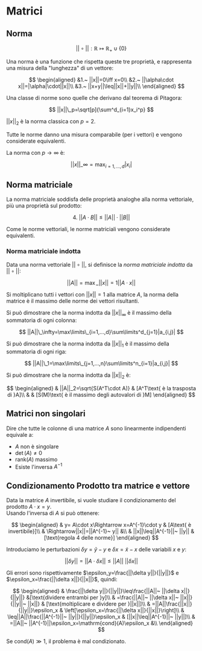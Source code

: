 # Matrici

## Norma

$$
||\circ||:\mathbb{R}\mapsto\mathbb{R}_+\cup\{0\}
$$

Una norma è una funzione che rispetta queste tre proprietà, e rappresenta una misura della "lunghezza" di un vettore:

$$
\begin{aligned}
    &1.~ ||x||=0\iff x=0\\
    &2.~ ||\alpha\cdot x||=|\alpha|\cdot||x||\\
    &3.~ ||x+y||\leq||x||+||y||\\
\end{aligned}
$$

Una classe di norme sono quelle che derivano dal teorema di Pitagora:

$$
||x||\_p=\sqrt[p]{\sum^d_{i=1}x_i^p}
$$

$||x||_2$ è la norma classica con $p=2$.

Tutte le norme danno una misura comparabile (per i vettori) e vengono considerate equivalenti.

La norma con $p\rightarrow\infty$ è:

$$
||x||\_\infty=\max_{i=1,...,d}|x_i|
$$

## Norma matriciale

La norma matriciale soddisfa delle proprietà analoghe alla norma vettoriale, più una proprietà sul prodotto:

$$
4.~ ||A\cdot B||\leq||A||\cdot||B||
$$

Come le norme vettoriali, le norme matriciali vengono considerate equivalenti.

### Norma matriciale indotta

Data una norma vettoriale $||\circ||$, si definisce la *norma matriciale indotta* da $||\circ||$:

$$
||A||=\max\_{||x||=1}||A\cdot x||
$$

Si moltiplicano tutti i vettori con $||x||=1$ alla matrice $A$, la norma della matrice è il massimo delle norme dei vettori risultanti.

Si può dimostrare che la norma indotta da $||x||_\infty$ è il massimo della sommatoria di ogni colonna:

$$
||A||\_\infty=\max\limits\_{i=1,...,d}\sum\limits^d_{j=1}|a_{i,j}|
$$

Si può dimostrare che la norma indotta da $||x||_1$ è il massimo della sommatoria di ogni riga:

$$
||A||\_1=\max\limits\_{j=1,...,n}\sum\limits^n_{i=1}|a_{i,j}|
$$

Si può dimostrare che la norma indotta da $||x||_2$ è:

$$
\begin{aligned}
    & ||A||_2=\sqrt{S(A^T\cdot A)} & [A^T\text{ è la trasposta di }A]\\
    & & [S(M)\text{ è il massimo degli autovalori di }M]
\end{aligned}
$$

## Matrici non singolari

Dire che tutte le colonne di una matrice $A$ sono linearmente indipendenti equivale a:

* $A$ non è singolare
* $\det(A)\neq0$
* $\mathrm{rank}(A)$ massimo
* Esiste l'inversa $A^{-1}$

## Condizionamento Prodotto tra matrice e vettore

Data la matrice $A$ invertibile, si vuole studiare il condizionamento del prodotto $A\cdot x=y$.\
Usando l'inversa di $A$ si può ottenere:

$$
\begin{aligned}
& y= A\cdot x\Rightarrow x=A^{-1}\cdot y & [A\text{ è invertibile}]\\
& \Rightarrow||x||=||A^{-1}~ y|| &\\
& ||x||\leq||A^{-1}||~ ||y|| & [\text{regola 4 delle norme}]
\end{aligned}
$$

Introduciamo le perturbazioni $\delta y=\tilde y-y$ e $\delta x=\tilde x-x$ delle variabili $x$ e $y$:

$$
||\delta y||=||A\cdot\delta x||\leq||A||~ ||\delta x||
$$

Gli errori sono rispettivamente $\epsilon_y=\frac{||\delta y||}{||y||}$ e $\epsilon_x=\frac{||\delta x||}{||x||}$, quindi:

$$
\begin{aligned}
& \frac{||\delta y||}{||y||}\leq\frac{||A||~ ||\delta x||}{||y||} &[\text{dividere entrambi per }y]\\
& =\frac{||A||~ ||\delta x||~ ||x||}{||y||~ ||x||} & [\text{moltiplicare e dividere per }||x||]\\
& =||A||\frac{||x||}{||y||}\epsilon_x & \left[\epsilon_x=\frac{||\delta x||}{||x||}\right]\\
& \leq||A||\frac{||A^{-1}||~ ||y||}{||y||}\epsilon_x & [||x||\leq||A^{-1}||~ ||y||]\\
& =||A||~ ||A^{-1}||\epsilon_x=\mathrm{cond}(A)\epsilon_x &\\
\end{aligned}
$$

Se $\mathrm{cond}(A)\gg1$, il problema è mal condizionato.
